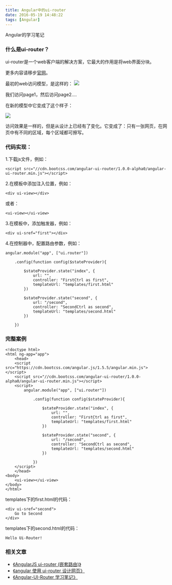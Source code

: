 ```yaml
---
title: Angular中的ui-router
date: 2016-05-19 14:48:22
tags: [Angular]
---
```

Angular的学习笔记
<!--more-->

### 什么是ui-router？
ui-router是一个web客户端的解决方案，它最大的作用是将web界面分块。

更多内容请移步[官网](https://angular-ui.github.io/ui-router/site/#/api/ui.router)。

最初的web访问模型，是这样的：
![](http://img.blog.csdn.net/20150310095845292)

我们访问page1，然后访问page2.... 

在新的模型中它变成了这个样子：  

![](http://img.blog.csdn.net/20150310095756886)

访问效果是一样的，但是从设计上已经有了变化。它变成了：只有一张网页，在网页中有不同的区域，每个区域都可擦写。

### 代码实现：
1.下载js文件，例如：

```
<script src="//cdn.bootcss.com/angular-ui-router/1.0.0-alpha0/angular-ui-router.min.js"></script>
```

2.在模板中添加注入位置，例如：

```
<div ui-view></div>
```

或者：

```
<ui-view></ui-view>
```

3.在模板中，添加触发器，例如：

```
<div ui-sref="first"></div>
```

4.在控制器中，配置路由参数，例如：

```
angular.module("app", ["ui.router"])

	.config(function config($stateProvider){

		$stateProvider.state("index", {
			url: "",
			controller: "FirstCtrl as first",
			templateUrl: "templates/first.html"
		})

		$stateProvider.state("second", {
			url: "/second",
			controller: "SecondCtrl as second",
			templateUrl: "templates/second.html"
		})

	})
```

### 完整案例

```
<!doctype html>
<html ng-app="app">
	<head>
	<script src="https://cdn.bootcss.com/angular.js/1.5.5/angular.min.js"></script>
	<script src="//cdn.bootcss.com/angular-ui-router/1.0.0-alpha0/angular-ui-router.min.js"></script>
	<script>
		angular.module("app", ["ui.router"])

			.config(function config($stateProvider){

				$stateProvider.state("index", {
					url: "",
					controller: "FirstCtrl as first",
					templateUrl: "templates/first.html"
				})

				$stateProvider.state("second", {
					url: "/second",
					controller: "SecondCtrl as second",
					templateUrl: "templates/second.html"
				})

			})
	</script>
	</head>
<body>
	<ui-view></ui-view>
</body>
</html>
```

templates下的first.html的代码：

```
<div ui-sref="second">
	Go to Second
</div>
```

templates下的second.html的代码：

```
Hello Ui-Router!
```

### 相关文章
+ [《AngularJS ui-router (嵌套路由)》](http://www.oschina.net/translate/angularjs-ui-router-nested-routes?print)
+ [《angular 使用 ui-router 设计网页》](http://blog.csdn.net/fansongy/article/details/44162685)
+ [《Angular-UI-Router 学习笔记》](http://www.tuicool.com/articles/zeiy6ff)